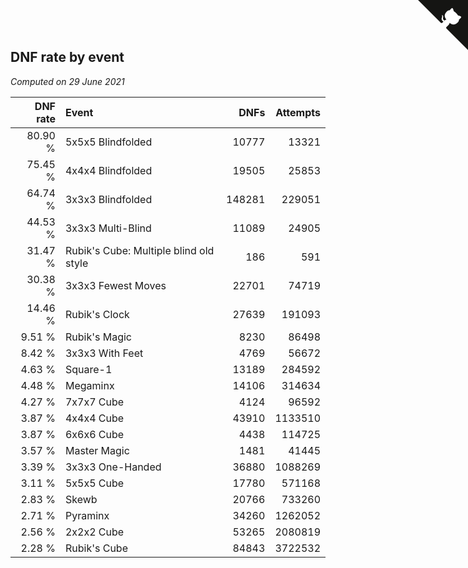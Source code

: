 ## DNF rate by event

*Computed on 29 June 2021*

| DNF rate | Event | DNFs | Attempts |
| ---: | :--- | ---: | ---: |
| 80.90 % | 5x5x5 Blindfolded | 10777 | 13321 |
| 75.45 % | 4x4x4 Blindfolded | 19505 | 25853 |
| 64.74 % | 3x3x3 Blindfolded | 148281 | 229051 |
| 44.53 % | 3x3x3 Multi-Blind | 11089 | 24905 |
| 31.47 % | Rubik's Cube: Multiple blind old style | 186 | 591 |
| 30.38 % | 3x3x3 Fewest Moves | 22701 | 74719 |
| 14.46 % | Rubik's Clock | 27639 | 191093 |
| 9.51 % | Rubik's Magic | 8230 | 86498 |
| 8.42 % | 3x3x3 With Feet | 4769 | 56672 |
| 4.63 % | Square-1 | 13189 | 284592 |
| 4.48 % | Megaminx | 14106 | 314634 |
| 4.27 % | 7x7x7 Cube | 4124 | 96592 |
| 3.87 % | 4x4x4 Cube | 43910 | 1133510 |
| 3.87 % | 6x6x6 Cube | 4438 | 114725 |
| 3.57 % | Master Magic | 1481 | 41445 |
| 3.39 % | 3x3x3 One-Handed | 36880 | 1088269 |
| 3.11 % | 5x5x5 Cube | 17780 | 571168 |
| 2.83 % | Skewb | 20766 | 733260 |
| 2.71 % | Pyraminx | 34260 | 1262052 |
| 2.56 % | 2x2x2 Cube | 53265 | 2080819 |
| 2.28 % | Rubik's Cube | 84843 | 3722532 |


<a href="https://github.com/jonatanklosko/wca_statistics" class="github-corner" aria-label="View source on Github"><svg width="80" height="80" viewBox="0 0 250 250" style="fill:#151513; color:#fff; position: absolute; top: 0; border: 0; right: 0;" aria-hidden="true"><path d="M0,0 L115,115 L130,115 L142,142 L250,250 L250,0 Z"></path><path d="M128.3,109.0 C113.8,99.7 119.0,89.6 119.0,89.6 C122.0,82.7 120.5,78.6 120.5,78.6 C119.2,72.0 123.4,76.3 123.4,76.3 C127.3,80.9 125.5,87.3 125.5,87.3 C122.9,97.6 130.6,101.9 134.4,103.2" fill="currentColor" style="transform-origin: 130px 106px;" class="octo-arm"></path><path d="M115.0,115.0 C114.9,115.1 118.7,116.5 119.8,115.4 L133.7,101.6 C136.9,99.2 139.9,98.4 142.2,98.6 C133.8,88.0 127.5,74.4 143.8,58.0 C148.5,53.4 154.0,51.2 159.7,51.0 C160.3,49.4 163.2,43.6 171.4,40.1 C171.4,40.1 176.1,42.5 178.8,56.2 C183.1,58.6 187.2,61.8 190.9,65.4 C194.5,69.0 197.7,73.2 200.1,77.6 C213.8,80.2 216.3,84.9 216.3,84.9 C212.7,93.1 206.9,96.0 205.4,96.6 C205.1,102.4 203.0,107.8 198.3,112.5 C181.9,128.9 168.3,122.5 157.7,114.1 C157.9,116.9 156.7,120.9 152.7,124.9 L141.0,136.5 C139.8,137.7 141.6,141.9 141.8,141.8 Z" fill="currentColor" class="octo-body"></path></svg></a><style>.github-corner:hover .octo-arm{animation:octocat-wave 560ms ease-in-out}@keyframes octocat-wave{0%,100%{transform:rotate(0)}20%,60%{transform:rotate(-25deg)}40%,80%{transform:rotate(10deg)}}@media (max-width:500px){.github-corner:hover .octo-arm{animation:none}.github-corner .octo-arm{animation:octocat-wave 560ms ease-in-out}}</style>
